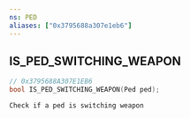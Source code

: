 ```yaml
---
ns: PED
aliases: ["0x3795688a307e1eb6"]
---
```

## IS_PED_SWITCHING_WEAPON

```c
// 0x3795688A307E1EB6
bool IS_PED_SWITCHING_WEAPON(Ped ped);
```

```
Check if a ped is switching weapon
```
